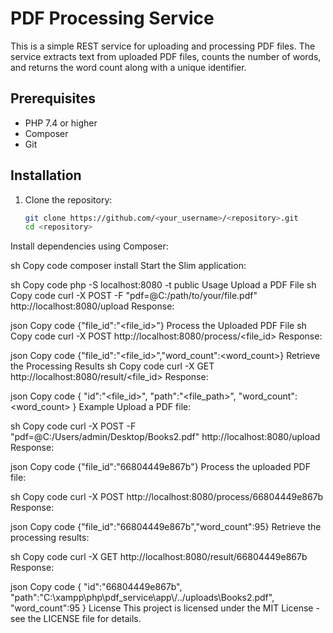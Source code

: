 # PDF Processing Service

This is a simple REST service for uploading and processing PDF files. The service extracts text from uploaded PDF files, counts the number of words, and returns the word count along with a unique identifier.

## Prerequisites

- PHP 7.4 or higher
- Composer
- Git

## Installation

1. Clone the repository:
   ```sh
   git clone https://github.com/<your_username>/<repository>.git
   cd <repository>
Install dependencies using Composer:

sh
Copy code
composer install
Start the Slim application:

sh
Copy code
php -S localhost:8080 -t public
Usage
Upload a PDF File
sh
Copy code
curl -X POST -F "pdf=@C:/path/to/your/file.pdf" http://localhost:8080/upload
Response:

json
Copy code
{"file_id":"<file_id>"}
Process the Uploaded PDF File
sh
Copy code
curl -X POST http://localhost:8080/process/<file_id>
Response:

json
Copy code
{"file_id":"<file_id>","word_count":<word_count>}
Retrieve the Processing Results
sh
Copy code
curl -X GET http://localhost:8080/result/<file_id>
Response:

json
Copy code
{
  "id":"<file_id>",
  "path":"<file_path>",
  "word_count":<word_count>
}
Example
Upload a PDF file:

sh
Copy code
curl -X POST -F "pdf=@C:/Users/admin/Desktop/Books2.pdf" http://localhost:8080/upload
Response:

json
Copy code
{"file_id":"66804449e867b"}
Process the uploaded PDF file:

sh
Copy code
curl -X POST http://localhost:8080/process/66804449e867b
Response:

json
Copy code
{"file_id":"66804449e867b","word_count":95}
Retrieve the processing results:

sh
Copy code
curl -X GET http://localhost:8080/result/66804449e867b
Response:

json
Copy code
{
  "id":"66804449e867b",
  "path":"C:\\xampp\\php\\pdf_service\\app\\/../uploads\\Books2.pdf",
  "word_count":95
}
License
This project is licensed under the MIT License - see the LICENSE file for details.

